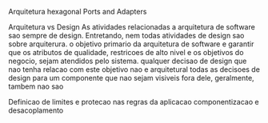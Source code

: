 Arquitetura hexagonal
Ports and Adapters

Arquitetura vs Design
As atividades relacionadas a arquitetura de software sao sempre de design.
Entretando, nem todas atividades de design sao sobre arquiterura.
o objetivo primario da arquitetura de software e garantir que os atributos de qualidade, restricoes de alto nivel e os objetivos do negocio, sejam atendidos pelo sistema.
qualquer decisao de design que nao tenha relacao com este objetivo nao e arquitetural
todas as decisoes de design para um componente que nao sejam visiveis fora dele, geralmente, tambem nao sao


Definicao de limites e protecao nas regras da aplicacao
componentizacao e desacoplamento